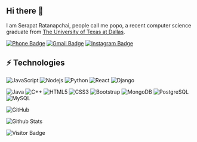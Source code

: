 ## Hi there 👋

I am Serapat Ratanapchai, people call me popo, a recent computer science graduate from [The University of Texas at Dallas](https://utdallas.edu/).

[![Phone Badge](https://img.shields.io/badge/-+6692327959-blue?style=flat-square&logo=Phone&logoColor=white&link=tel:+66812345678)](tel:+66812345678)
[![Gmail Badge](https://img.shields.io/badge/-pp811010@gmail.com-c14438?style=flat-square&logo=Gmail&logoColor=white&link=mailto:kanna6501@gmail.com)](mailto:kanna6501@gmail.com)
[![Instagram Badge](https://img.shields.io/badge/-riicpopo-purple?style=flat-square&logo=instagram&logoColor=white&link=https://instagram.com/kanna6501/)](https://instagram.com/kanna6501)

## ⚡ Technologies

![JavaScript](https://img.shields.io/badge/-JavaScript-black?style=flat-square&logo=javascript)
![Nodejs](https://img.shields.io/badge/-Nodejs-black?style=flat-square&logo=Node.js)
![Python](https://img.shields.io/badge/-Python-black?style=flat-square&logo=Python)
![React](https://img.shields.io/badge/-React-black?style=flat-square&logo=react)
![Django](https://img.shields.io/badge/-Django-black?style=flat-square&logo=django)

![Java](https://img.shields.io/badge/-java-E34A86?style=flat-square&logo=java)
![C++](https://img.shields.io/badge/-C++-00599C?style=flat-square&logo=c)
![HTML5](https://img.shields.io/badge/-HTML5-E34F26?style=flat-square&logo=html5&logoColor=white)
![CSS3](https://img.shields.io/badge/-CSS3-1572B6?style=flat-square&logo=css3)
![Bootstrap](https://img.shields.io/badge/-Bootstrap-563D7C?style=flat-square&logo=bootstrap)
![MongoDB](https://img.shields.io/badge/-MongoDB-black?style=flat-square&logo=mongodb)
![PostgreSQL](https://img.shields.io/badge/-PostgreSQL-336791?style=flat-square&logo=postgresql)
![MySQL](https://img.shields.io/badge/-MySQL-black?style=flat-square&logo=mysql)



![GitHub](https://img.shields.io/badge/-GitHub-181717?style=flat-square&logo=github)

![Github Stats](https://github-readme-stats.vercel.app/api?username=pp811010&count_private=true&show_icons=true&include_all_commits=true)

![Visitor Badge](https://visitor-badge.laobi.icu/badge?page_id=aemmadi.aemmadi)
